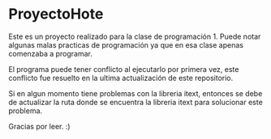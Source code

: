 # ProyectoHote
Este es un proyecto realizado para la clase de programación 1.
Puede notar algunas malas practicas de programación ya que en esa clase apenas comenzaba a programar.

El programa puede tener conflicto al ejecutarlo por primera vez, este conflicto fue resuelto en la ultima actualización de este repositorio. 

Si en algun momento tiene problemas con la libreria itext, entonces se debe de actualizar la ruta donde se encuentra la libreria itext para solucionar este problema.

  Gracias por leer.    :)
                
                
               
      
